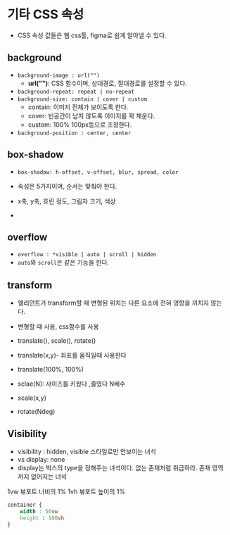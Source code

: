 # 기타 CSS 속성

- CSS 속성 값들은 웹 css툴, figma로 쉽게 알아낼 수 있다.

## background

-   `background-image : url("")`
    - **url("")**: CSS 함수이며, 상대경로, 절대경로를 설정할 수 있다.
-   `background-repeat: repeat | no-repeat`
-   `background-size: contain | cover | custom`
    -   contain: 이미지 전체가 보이도록 한다.
    -   cover: 빈공간이 남지 않도록 이미지를 꽉 채운다.
    -   custom: 100% 100px등으로 조정한다.
-   `background-position : center, center`

## box-shadow

- `box-shadow: h-offset, v-offset, blur, spread, color`
- 속성은 5가지이며, 순서는 맞춰야 한다.
- x축, y축, 흐린 정도, 그림자 크기, 색상

-   
## overflow

-  `overflow : *visible | auto | scroll | hidden`
- `auto`와 `scroll`은 같은 기능을 한다.

## transform

-   엘리먼트가 transform할 때 변형된 위치는 다른 요소에 전혀 영향을 끼치지 않는다.
-   변형할 때 사용, css함수를 사용
-   translate(), scale(), rotate()

-   translate(x,y)- 좌표를 움직일때 사용한다
-   translate(100%, 100%)
-   sclae(N): 사이즈를 키웠다 ,줄였다 N배수
-   scale(x,y)
-   rotate(Ndeg)

## Visibility

-   visibility : hidden, visible 스타일로만 안보이는 녀석
-   vs display: none
-   display는 박스의 type을 정해주는 녀석이다. 없는 존재처럼 취급하라. 존재 영역까지 없어지는 녀석


1vw 뷰포트 너비의 1%
1vh 뷰포트 높이의 1%

```css
container {
    width : 50vw
    height : 100vh
}
```